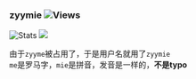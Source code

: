 ### zyymie ![Views](https://views.whatilearened.today/views/github/zanjie1999/zyymie.svg)
![Stats](https://github-readme-stats.vercel.app/api?username=zyymie&show_icons=true&line_height=28&show_icons=true&count_private=true&hide_border=true&title_color=fb83a5&icon_color=fb83a5)
![](https://github-readme-stats.vercel.app/api/top-langs/?username=zyymie&show_icons=true&layout=compact&theme=vue&hide_border=true&langs_count=10&title_color=fb83a5&hide=)

由于`zyyme`被占用了，于是用户名就用了`zyymie`  
`me`是罗马字，`mie`是拼音，发音是一样的，**不是typo**
